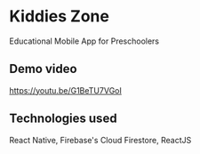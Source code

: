 # Kiddies Zone
Educational Mobile App for Preschoolers
## Demo video
https://youtu.be/G1BeTU7VGoI
## Technologies used
React Native, Firebase's Cloud Firestore, ReactJS
